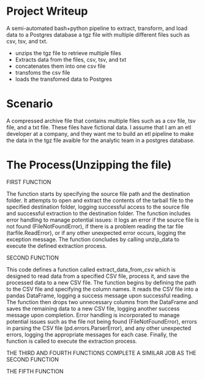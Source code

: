 # Project Writeup

A semi-automated bash+python pipeline to extract, transform, and load data to a Postgres database a tgz file with multiple different files such as csv, tsv, and txt.

- unzips the tgz file to retrieve multiple files
- Extracts data from the files, csv, tsv, and txt
- concatenates them into one csv file
- transfoms the csv file 
- loads the transfomed data to Postgres

# Scenario

A compressed archive file that contains multiple files such as a csv file, tsv file, and a txt file. These files have fictional data. I assume that I am an etl developer at a company, and they want me to build an etl pipeline to make the data in the tgz file avaible for the analytic team in a postgres database. 

# The Process(Unzipping the file)

FIRST FUNCTION

The function starts by specifying the source file path and the destination folder. It attempts to open and extract the contents of the tarball file to the specified destination folder, logging successful access to the source file and successful extraction to the destination folder. The function includes error handling to manage potential issues: it logs an error if the source file is not found (FileNotFoundError), if there is a problem reading the tar file (tarfile.ReadError), or if any other unexpected error occurs, logging the exception message. The function concludes by calling unzip_data to execute the defined extraction process.

SECOND FUNCTION

This code defines a function called extract_data_from_csv which is designed to read data from a specified CSV file, process it, and save the processed data to a new CSV file. The function begins by defining the path to the CSV file and specifying the column names. It reads the CSV file into a pandas DataFrame, logging a success message upon successful reading. The function then drops two unnecessary columns from the DataFrame and saves the remaining data to a new CSV file, logging another success message upon completion. Error handling is incorporated to manage potential issues such as the file not being found (FileNotFoundError), errors in parsing the CSV file (pd.errors.ParserError), and any other unexpected errors, logging the appropriate messages for each case. Finally, the function is called to execute the extraction process.

THE THIRD AND FOURTH FUNCTIONS COMPLETE A SIMILAR JOB AS THE SECOND FUNCTION

THE FIFTH FUNCTION
